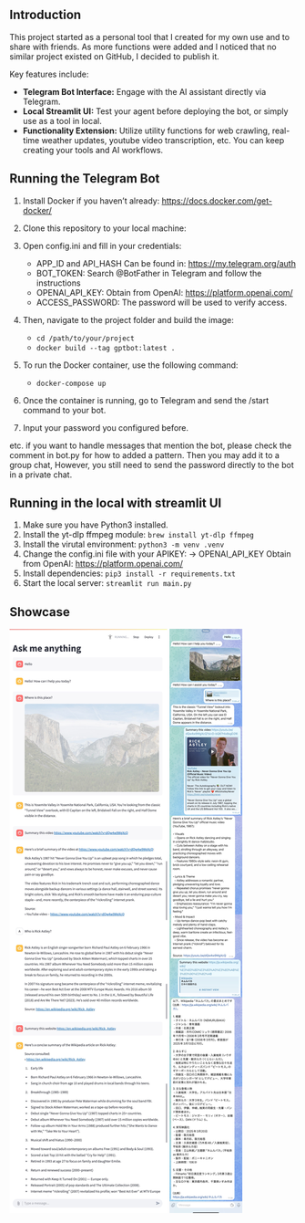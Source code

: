## Introduction

This project started as a personal tool that I created for my own use and to share with friends. As more functions were added and I noticed that no similar project existed on GitHub, I decided to publish it.

Key features include:
- **Telegram Bot Interface:** Engage with the AI assistant directly via Telegram.
- **Local Streamlit UI:** Test your agent before deploying the bot, or simply use as a tool in local.
- **Functionality Extension:** Utilize utility functions for web crawling, real-time weather updates, youtube video transcription, etc. You can keep creating your tools and AI workflows.

## Running the Telegram Bot
1. Install Docker if you haven’t already:  https://docs.docker.com/get-docker/
2. Clone this repository to your local machine:
3. Open config.ini and fill in your credentials:

    - APP_ID and API_HASH Can be found in: https://my.telegram.org/auth    
    - BOT_TOKEN: Search @BotFather in Telegram and follow the instructions
    - OPENAI_API_KEY: Obtain from OpenAI: https://platform.openai.com/
    - ACCESS_PASSWORD: The password will be used to verify access.

4. Then, navigate to the project folder and build the image:
    - `cd /path/to/your/project`
    - `docker build --tag gptbot:latest .`
5. To run the Docker container, use the following command:
    - `docker-compose up`
6. Once the container is running, go to Telegram and send the /start command to your bot. 
7. Input your password you configured before.

etc. 
if you want to handle messages that mention the bot, please check the comment in bot.py for how to added a pattern.
Then you may add it to a group chat, However, you still need to send the password directly to the bot in a private chat.

## Running in the local with streamlit UI
1. Make sure you have Python3 installed.
2. Install the yt-dlp ffmpeg module:
`brew install yt-dlp ffmpeg` 
3. Install the virutal environment:
`python3 -m venv .venv`
4. Change the config.ini file with your APIKEY: 
    -> OPENAI_API_KEY Obtain from OpenAI: https://platform.openai.com/
5. Install dependencies:
`pip3 install -r requirements.txt`
6. Start the local server:
`streamlit run main.py`

## Showcase

![Diagram](readme/streamlit_showcase.JPEG)
![Diagram](readme/telegrambot_showcase.JPEG)

